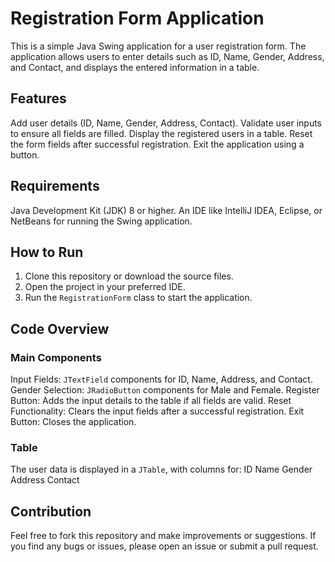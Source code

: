 # Registration Form Application

This is a simple Java Swing application for a user registration form. The application allows users to enter details such as ID, Name, Gender, Address, and Contact, and displays the entered information in a table.

## Features

  Add user details (ID, Name, Gender, Address, Contact).
  Validate user inputs to ensure all fields are filled.
  Display the registered users in a table.
  Reset the form fields after successful registration.
  Exit the application using a button.

## Requirements

  Java Development Kit (JDK) 8 or higher.
  An IDE like IntelliJ IDEA, Eclipse, or NetBeans for running the Swing application.

## How to Run

1. Clone this repository or download the source files.
2. Open the project in your preferred IDE.
3. Run the `RegistrationForm` class to start the application.

## Code Overview

### Main Components

  Input Fields: `JTextField` components for ID, Name, Address, and Contact.
  Gender Selection: `JRadioButton` components for Male and Female.
  Register Button: Adds the input details to the table if all fields are valid.
  Reset Functionality: Clears the input fields after a successful registration.
  Exit Button: Closes the application.

### Table

The user data is displayed in a `JTable`, with columns for:
  ID
  Name
  Gender
  Address
  Contact

## Contribution

Feel free to fork this repository and make improvements or suggestions. If you find any bugs or issues, please open an issue or submit a pull request.
